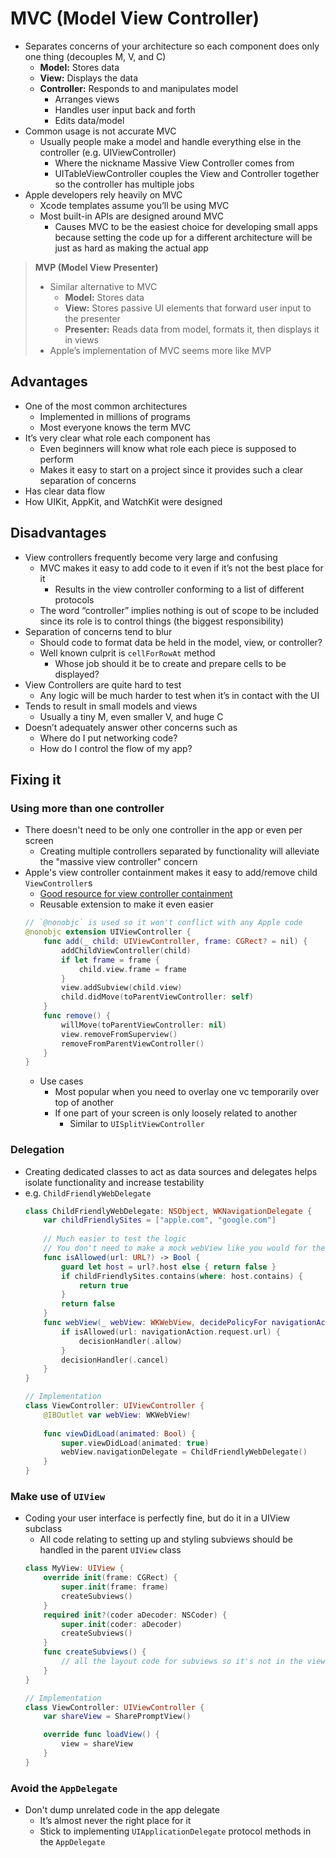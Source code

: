 # MVC (Model View Controller)
* Separates concerns of your architecture so each component does only one thing (decouples M, V, and C)
    * **Model:** Stores data
    * **View:** Displays the data
    * **Controller:** Responds to and manipulates model
        * Arranges views
        * Handles user input back and forth
        * Edits data/model
* Common usage is not accurate MVC
    * Usually people make a model and handle everything else in the controller (e.g. UIViewController)
        * Where the nickname Massive View Controller comes from
        * UITableViewController couples the View and Controller together so the controller has multiple jobs
* Apple developers rely heavily on MVC
    * Xcode templates assume you’ll be using MVC
    * Most built-in APIs are designed around MVC
        * Causes MVC to be the easiest choice for developing small apps because setting the code up for a different architecture will be just as hard as making the actual app

> **MVP (Model View Presenter)**
> * Similar alternative to MVC
>     * **Model:** Stores data
>     * **View:** Stores passive UI elements that forward user input to the presenter
>     * **Presenter:** Reads data from model, formats it, then displays it in views
> * Apple’s implementation of MVC seems more like MVP

## Advantages
* One of the most common architectures
    * Implemented in millions of programs
    * Most everyone knows the term MVC
* It’s very clear what role each component has
    * Even beginners will know what role each piece is supposed to perform
    * Makes it easy to start on a project since it provides such a clear separation of concerns
* Has clear data flow
* How UIKit, AppKit, and WatchKit were designed

## Disadvantages
* View controllers frequently become very large and confusing
    * MVC makes it easy to add code to it even if it’s not the best place for it
        * Results in the view controller conforming to a list of different protocols
    * The word “controller” implies nothing is out of scope to be included since its role is to control things (the biggest responsibility)
* Separation of concerns tend to blur
    * Should code to format data be held in the model, view, or controller?
    * Well known culprit is `cellForRowAt` method
        * Whose job should it be to create and prepare cells to be displayed?
* View Controllers are quite hard to test
    * Any logic will be much harder to test when it’s in contact with the UI
* Tends to result in small models and views
    * Usually a tiny M, even smaller V, and huge C
* Doesn’t adequately answer other concerns such as
    * Where do I put networking code?
    * How do I control the flow of my app?

## Fixing it
### Using more than one controller
* There doesn't need to be only one controller in the app or even per screen
   * Creating multiple controllers separated by functionality will alleviate the "massive view controller" concern
* Apple's view controller containment makes it easy to add/remove child `ViewController`s
    * [Good resource for view controller containment](https://www.swiftbysundell.com/articles/custom-container-view-controllers-in-swift/)
    * Reusable extension to make it even easier
    ```swift
    // `@nonobjc` is used so it won't conflict with any Apple code
    @nonobjc extension UIViewController {
        func add(_ child: UIViewController, frame: CGRect? = nil) {
            addChildViewController(child)
            if let frame = frame {
                child.view.frame = frame
            }
            view.addSubview(child.view)
            child.didMove(toParentViewController: self)
        }
        func remove() {
            willMove(toParentViewController: nil)
            view.removeFromSuperview()
            removeFromParentViewController()
        }
    }
    ```
    * Use cases
        *  Most popular when you need to overlay one vc temporarily over top of another
        * If one part of your screen is only loosely related to another
            * Similar to `UISplitViewController`
### Delegation
* Creating dedicated classes to act as data sources and delegates helps isolate functionality and increase testability
* e.g. `ChildFriendlyWebDelegate`
    ```swift
    class ChildFriendlyWebDelegate: NSObject, WKNavigationDelegate {
        var childFriendlySites = ["apple.com", "google.com"]
        
        // Much easier to test the logic
        // You don't need to make a mock webView like you would for the method below
        func isAllowed(url: URL?) -> Bool {
            guard let host = url?.host else { return false }
            if childFriendlySites.contains(where: host.contains) {
                return true
            }
            return false
        }
        func webView(_ webView: WKWebView, decidePolicyFor navigationAction: WKNavigationAction, decisionHandler: @escaping (WKNavigationActionPolicy) -> Void) {
            if isAllowed(url: navigationAction.request.url) {
                decisionHandler(.allow)
            }
            decisionHandler(.cancel)
        }
    }
    
    // Implementation
    class ViewController: UIViewController {
        @IBOutlet var webView: WKWebView!
        
        func viewDidLoad(animated: Bool) {
            super.viewDidLoad(animated: true)
            webView.navigationDelegate = ChildFriendlyWebDelegate()
        }
    }
    ```

### Make use of `UIView`
* Coding your user interface is perfectly fine, but do it in a UIView subclass
    * All code relating to setting up and styling subviews should be handled in the parent `UIView` class
    ```swift
    class MyView: UIView {
        override init(frame: CGRect) {
            super.init(frame: frame)
            createSubviews()
        }
        required init?(coder aDecoder: NSCoder) {
            super.init(coder: aDecoder)
            createSubviews()
        }
        func createSubviews() {
            // all the layout code for subviews so it's not in the viewController's `viewDidLoad`
        }
    }
    
    // Implementation
    class ViewController: UIViewController {
        var shareView = SharePromptView()

        override func loadView() {
            view = shareView
        }
    }
    ```
### Avoid the `AppDelegate`
* Don't dump unrelated code in the app delegate
    * It’s almost never the right place for it
    * Stick to implementing `UIApplicationDelegate` protocol methods in the `AppDelegate`
